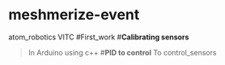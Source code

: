 # meshmerize-event
atom_robotics VITC
#First_work
#**Calibrating sensors**
> In Arduino using c++
#**PID to control**
> To control_sensors
